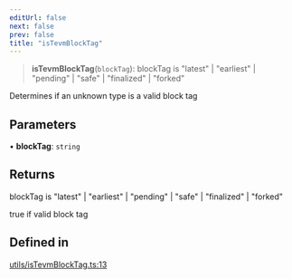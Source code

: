 ```yaml
---
editUrl: false
next: false
prev: false
title: "isTevmBlockTag"
---
```


> **isTevmBlockTag**(`blockTag`): blockTag is "latest" \| "earliest" \| "pending" \| "safe" \| "finalized" \| "forked"

Determines if an unknown type is a valid block tag

## Parameters

• **blockTag**: `string`

## Returns

blockTag is "latest" \| "earliest" \| "pending" \| "safe" \| "finalized" \| "forked"

true if valid block tag

## Defined in

[utils/isTevmBlockTag.ts:13](https://github.com/evmts/tevm-monorepo/blob/main/packages/blockchain/src/utils/isTevmBlockTag.ts#L13)
